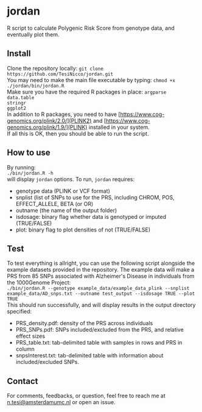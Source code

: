 # jordan
R script to calculate Polygenic Risk Score from genotype data, and eventually plot them.

## Install
Clone the repository locally:
`git clone https://github.com/TesiNicco/jordan.git`  
You may need to make the main file executable by typing:
`chmod +x ./jordan/bin/jordan.R`  
Make sure you have the required R packages in place:
`argparse`  
`data.table`  
`stringr`  
`ggplot2`  
In addition to R packages, you need to have [https://www.cog-genomics.org/plink/2.0/](PLINK2) and [https://www.cog-genomics.org/plink/1.9/](PLINK) installed in your system.  
If all this is OK, then you should be able to run the script.  

## How to use
By running:  
`./bin/jordan.R -h`  
will display `jordan` options. To run, `jordan` requires:  
- genotype data (PLINK or VCF format)  
- snplist (list of SNPs to use for the PRS, including CHROM, POS, EFFECT_ALLELE, BETA (or OR)  
- outname (the name of the output folder)  
- isdosage: binary flag whether data is genotyped or imputed (TRUE/FALSE)  
- plot: binary flag to plot densities of not (TRUE/FALSE)  

## Test
To test everything is allright, you can use the following script alongside the example datasets provided in the repository. The example data will make a PRS from 85 SNPs associated with Alzheimer's Disease in individuals from the 1000Genome Project:  
`./bin/jordan.R --genotype example_data/example_data_plink --snplist example_data/AD_snps.txt --outname test_output --isdosage TRUE --plot TRUE`  
This should run successfully, and will display results in the output directory specified:  
- PRS_density.pdf: density of the PRS across individuals  
- PRS_SNPs.pdf: SNPs included/excluded from the PRS, and relative effect sizes  
- PRS_table.txt: tab-delimited table with samples in rows and PRS in column  
- snpsInterest.txt: tab-delimited table with information about included/excluded SNPs.  

## Contact
For comments, feedbacks, or question, feel free to reach me at n.tesi@amsterdamumc.nl or open an issue.



